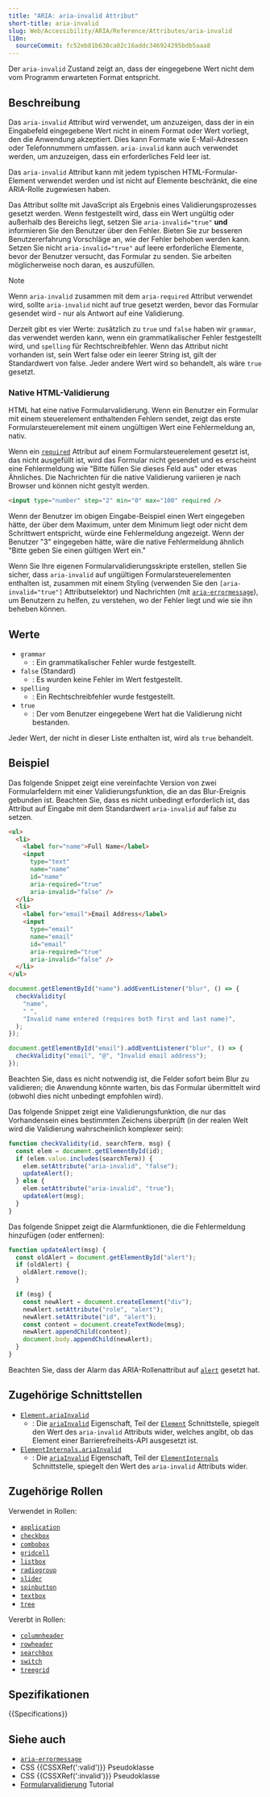 ```yaml
---
title: "ARIA: aria-invalid Attribut"
short-title: aria-invalid
slug: Web/Accessibility/ARIA/Reference/Attributes/aria-invalid
l10n:
  sourceCommit: fc52eb81b630ca02c16addc346924295bdb5aaa8
---
```


Der `aria-invalid` Zustand zeigt an, dass der eingegebene Wert nicht dem vom Programm erwarteten Format entspricht.

## Beschreibung

Das `aria-invalid` Attribut wird verwendet, um anzuzeigen, dass der in ein Eingabefeld eingegebene Wert nicht in einem Format oder Wert vorliegt, den die Anwendung akzeptiert. Dies kann Formate wie E-Mail-Adressen oder Telefonnummern umfassen. `aria-invalid` kann auch verwendet werden, um anzuzeigen, dass ein erforderliches Feld leer ist.

Das `aria-invalid` Attribut kann mit jedem typischen HTML-Formular-Element verwendet werden und ist nicht auf Elemente beschränkt, die eine ARIA-Rolle zugewiesen haben.

Das Attribut sollte mit JavaScript als Ergebnis eines Validierungsprozesses gesetzt werden. Wenn festgestellt wird, dass ein Wert ungültig oder außerhalb des Bereichs liegt, setzen Sie `aria-invalid="true"` **und** informieren Sie den Benutzer über den Fehler. Bieten Sie zur besseren Benutzererfahrung Vorschläge an, wie der Fehler behoben werden kann. Setzen Sie nicht `aria-invalid="true"` auf leere erforderliche Elemente, bevor der Benutzer versucht, das Formular zu senden. Sie arbeiten möglicherweise noch daran, es auszufüllen.

> [!NOTE]
> Wenn `aria-invalid` zusammen mit dem `aria-required` Attribut verwendet wird, sollte `aria-invalid` nicht auf true gesetzt werden, bevor das Formular gesendet wird - nur als Antwort auf eine Validierung.

Derzeit gibt es vier Werte: zusätzlich zu `true` und `false` haben wir `grammar`, das verwendet werden kann, wenn ein grammatikalischer Fehler festgestellt wird, und `spelling` für Rechtschreibfehler. Wenn das Attribut nicht vorhanden ist, sein Wert false oder ein leerer String ist, gilt der Standardwert von false. Jeder andere Wert wird so behandelt, als wäre `true` gesetzt.

### Native HTML-Validierung

HTML hat eine native Formularvalidierung. Wenn ein Benutzer ein Formular mit einem steuerelement enthaltenden Fehlern sendet, zeigt das erste Formularsteuerelement mit einem ungültigen Wert eine Fehlermeldung an, nativ.

Wenn ein [`required`](/de/docs/Web/HTML/Reference/Attributes/required) Attribut auf einem Formularsteuerelement gesetzt ist, das nicht ausgefüllt ist, wird das Formular nicht gesendet und es erscheint eine Fehlermeldung wie "Bitte füllen Sie dieses Feld aus" oder etwas Ähnliches. Die Nachrichten für die native Validierung variieren je nach Browser und können nicht gestylt werden.

```html
<input type="number" step="2" min="0" max="100" required />
```

Wenn der Benutzer im obigen Eingabe-Beispiel einen Wert eingegeben hätte, der über dem Maximum, unter dem Minimum liegt oder nicht dem Schrittwert entspricht, würde eine Fehlermeldung angezeigt. Wenn der Benutzer "3" eingegeben hätte, wäre die native Fehlermeldung ähnlich "Bitte geben Sie einen gültigen Wert ein."

Wenn Sie Ihre eigenen Formularvalidierungsskripte erstellen, stellen Sie sicher, dass `aria-invalid` auf ungültigen Formularsteuerelementen enthalten ist, zusammen mit einem Styling (verwenden Sie den `[aria-invalid="true"]` Attributselektor) und Nachrichten (mit [`aria-errormessage`](/de/docs/Web/Accessibility/ARIA/Reference/Attributes/aria-errormessage)), um Benutzern zu helfen, zu verstehen, wo der Fehler liegt und wie sie ihn beheben können.

## Werte

- `grammar`
  - : Ein grammatikalischer Fehler wurde festgestellt.
- `false` (Standard)
  - : Es wurden keine Fehler im Wert festgestellt.
- `spelling`
  - : Ein Rechtschreibfehler wurde festgestellt.
- `true`
  - : Der vom Benutzer eingegebene Wert hat die Validierung nicht bestanden.

Jeder Wert, der nicht in dieser Liste enthalten ist, wird als `true` behandelt.

## Beispiel

Das folgende Snippet zeigt eine vereinfachte Version von zwei Formularfeldern mit einer Validierungsfunktion, die an das Blur-Ereignis gebunden ist. Beachten Sie, dass es nicht unbedingt erforderlich ist, das Attribut auf Eingabe mit dem Standardwert `aria-invalid` auf false zu setzen.

```html
<ul>
  <li>
    <label for="name">Full Name</label>
    <input
      type="text"
      name="name"
      id="name"
      aria-required="true"
      aria-invalid="false" />
  </li>
  <li>
    <label for="email">Email Address</label>
    <input
      type="email"
      name="email"
      id="email"
      aria-required="true"
      aria-invalid="false" />
  </li>
</ul>
```

```js
document.getElementById("name").addEventListener("blur", () => {
  checkValidity(
    "name",
    " ",
    "Invalid name entered (requires both first and last name)",
  );
});

document.getElementById("email").addEventListener("blur", () => {
  checkValidity("email", "@", "Invalid email address");
});
```

Beachten Sie, dass es nicht notwendig ist, die Felder sofort beim Blur zu validieren; die Anwendung könnte warten, bis das Formular übermittelt wird (obwohl dies nicht unbedingt empfohlen wird).

Das folgende Snippet zeigt eine Validierungsfunktion, die nur das Vorhandensein eines bestimmten Zeichens überprüft (in der realen Welt wird die Validierung wahrscheinlich komplexer sein):

```js
function checkValidity(id, searchTerm, msg) {
  const elem = document.getElementById(id);
  if (elem.value.includes(searchTerm)) {
    elem.setAttribute("aria-invalid", "false");
    updateAlert();
  } else {
    elem.setAttribute("aria-invalid", "true");
    updateAlert(msg);
  }
}
```

Das folgende Snippet zeigt die Alarmfunktionen, die die Fehlermeldung hinzufügen (oder entfernen):

```js
function updateAlert(msg) {
  const oldAlert = document.getElementById("alert");
  if (oldAlert) {
    oldAlert.remove();
  }

  if (msg) {
    const newAlert = document.createElement("div");
    newAlert.setAttribute("role", "alert");
    newAlert.setAttribute("id", "alert");
    const content = document.createTextNode(msg);
    newAlert.appendChild(content);
    document.body.appendChild(newAlert);
  }
}
```

Beachten Sie, dass der Alarm das ARIA-Rollenattribut auf [`alert`](/de/docs/Web/Accessibility/ARIA/Reference/Roles/alert_role) gesetzt hat.

## Zugehörige Schnittstellen

- [`Element.ariaInvalid`](/de/docs/Web/API/Element/ariaInvalid)
  - : Die [`ariaInvalid`](/de/docs/Web/API/Element/ariaInvalid) Eigenschaft, Teil der [`Element`](/de/docs/Web/API/Element) Schnittstelle, spiegelt den Wert des `aria-invalid` Attributs wider, welches angibt, ob das Element einer Barrierefreiheits-API ausgesetzt ist.
- [`ElementInternals.ariaInvalid`](/de/docs/Web/API/ElementInternals/ariaInvalid)
  - : Die [`ariaInvalid`](/de/docs/Web/API/ElementInternals/ariaInvalid) Eigenschaft, Teil der [`ElementInternals`](/de/docs/Web/API/ElementInternals) Schnittstelle, spiegelt den Wert des `aria-invalid` Attributs wider.

## Zugehörige Rollen

Verwendet in Rollen:

- [`application`](/de/docs/Web/Accessibility/ARIA/Reference/Roles/application_role)
- [`checkbox`](/de/docs/Web/Accessibility/ARIA/Reference/Roles/checkbox_role)
- [`combobox`](/de/docs/Web/Accessibility/ARIA/Reference/Roles/combobox_role)
- [`gridcell`](/de/docs/Web/Accessibility/ARIA/Reference/Roles/gridcell_role)
- [`listbox`](/de/docs/Web/Accessibility/ARIA/Reference/Roles/listbox_role)
- [`radiogroup`](/de/docs/Web/Accessibility/ARIA/Reference/Roles/radiogroup_role)
- [`slider`](/de/docs/Web/Accessibility/ARIA/Reference/Roles/slider_role)
- [`spinbutton`](/de/docs/Web/Accessibility/ARIA/Reference/Roles/spinbutton_role)
- [`textbox`](/de/docs/Web/Accessibility/ARIA/Reference/Roles/textbox_role)
- [`tree`](/de/docs/Web/Accessibility/ARIA/Reference/Roles/tree_role)

Vererbt in Rollen:

- [`columnheader`](/de/docs/Web/Accessibility/ARIA/Reference/Roles/columnheader_role)
- [`rowheader`](/de/docs/Web/Accessibility/ARIA/Reference/Roles/rowheader_role)
- [`searchbox`](/de/docs/Web/Accessibility/ARIA/Reference/Roles/searchbox_role)
- [`switch`](/de/docs/Web/Accessibility/ARIA/Reference/Roles/switch_role)
- [`treegrid`](/de/docs/Web/Accessibility/ARIA/Reference/Roles/treegrid_role)

## Spezifikationen

{{Specifications}}

## Siehe auch

- [`aria-errormessage`](/de/docs/Web/Accessibility/ARIA/Reference/Attributes/aria-errormessage)
- CSS {{CSSXRef(':valid')}} Pseudoklasse
- CSS {{CSSXRef(':invalid')}} Pseudoklasse
- [Formularvalidierung](/de/docs/Learn_web_development/Extensions/Forms/Form_validation) Tutorial
